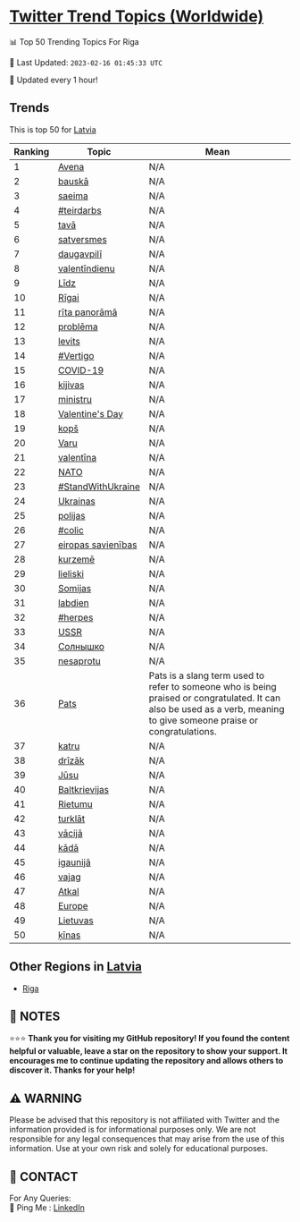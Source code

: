 [Twitter Trend Topics (Worldwide)](https://github.com/ErcinDedeoglu/Twitter-Trend-Topics)
==========


📊 Top 50 Trending Topics For Riga

📆 Last Updated: `2023-02-16 01:45:33 UTC`

🔧 Updated every 1 hour!


## Trends

This is top 50 for [Latvia](</Latvia>)

| Ranking | Topic | Mean |
| ------- | ------------ | ------------ |
| 1 | [Avena](http://twitter.com/search?q=Avena) | N/A |
| 2 | [bauskā](http://twitter.com/search?q=bausk%c4%81) | N/A |
| 3 | [saeima](http://twitter.com/search?q=saeima) | N/A |
| 4 | [#teirdarbs](http://twitter.com/search?q=%23teirdarbs) | N/A |
| 5 | [tavā](http://twitter.com/search?q=tav%c4%81) | N/A |
| 6 | [satversmes](http://twitter.com/search?q=satversmes) | N/A |
| 7 | [daugavpilī](http://twitter.com/search?q=daugavpil%c4%ab) | N/A |
| 8 | [valentīndienu](http://twitter.com/search?q=valent%c4%abndienu) | N/A |
| 9 | [Līdz](http://twitter.com/search?q=L%c4%abdz) | N/A |
| 10 | [Rīgai](http://twitter.com/search?q=R%c4%abgai) | N/A |
| 11 | [rīta panorāmā](http://twitter.com/search?q=r%c4%abta+panor%c4%81m%c4%81) | N/A |
| 12 | [problēma](http://twitter.com/search?q=probl%c4%93ma) | N/A |
| 13 | [levits](http://twitter.com/search?q=levits) | N/A |
| 14 | [#Vertigo](http://twitter.com/search?q=%23Vertigo) | N/A |
| 15 | [COVID-19](http://twitter.com/search?q=COVID-19) | N/A |
| 16 | [kijivas](http://twitter.com/search?q=kijivas) | N/A |
| 17 | [ministru](http://twitter.com/search?q=ministru) | N/A |
| 18 | [Valentine's Day](http://twitter.com/search?q=Valentine%27s+Day) | N/A |
| 19 | [kopš](http://twitter.com/search?q=kop%c5%a1) | N/A |
| 20 | [Varu](http://twitter.com/search?q=Varu) | N/A |
| 21 | [valentīna](http://twitter.com/search?q=valent%c4%abna) | N/A |
| 22 | [NATO](http://twitter.com/search?q=NATO) | N/A |
| 23 | [#StandWithUkraine](http://twitter.com/search?q=%23StandWithUkraine) | N/A |
| 24 | [Ukrainas](http://twitter.com/search?q=Ukrainas) | N/A |
| 25 | [polijas](http://twitter.com/search?q=polijas) | N/A |
| 26 | [#colic](http://twitter.com/search?q=%23colic) | N/A |
| 27 | [eiropas savienības](http://twitter.com/search?q=eiropas+savien%c4%abbas) | N/A |
| 28 | [kurzemē](http://twitter.com/search?q=kurzem%c4%93) | N/A |
| 29 | [lieliski](http://twitter.com/search?q=lieliski) | N/A |
| 30 | [Somijas](http://twitter.com/search?q=Somijas) | N/A |
| 31 | [labdien](http://twitter.com/search?q=labdien) | N/A |
| 32 | [#herpes](http://twitter.com/search?q=%23herpes) | N/A |
| 33 | [USSR](http://twitter.com/search?q=USSR) | N/A |
| 34 | [Солнышко](http://twitter.com/search?q=%d0%a1%d0%be%d0%bb%d0%bd%d1%8b%d1%88%d0%ba%d0%be) | N/A |
| 35 | [nesaprotu](http://twitter.com/search?q=nesaprotu) | N/A |
| 36 | [Pats](http://twitter.com/search?q=Pats) | Pats is a slang term used to refer to someone who is being praised or congratulated. It can also be used as a verb, meaning to give someone praise or congratulations. |
| 37 | [katru](http://twitter.com/search?q=katru) | N/A |
| 38 | [drīzāk](http://twitter.com/search?q=dr%c4%abz%c4%81k) | N/A |
| 39 | [Jūsu](http://twitter.com/search?q=J%c5%absu) | N/A |
| 40 | [Baltkrievijas](http://twitter.com/search?q=Baltkrievijas) | N/A |
| 41 | [Rietumu](http://twitter.com/search?q=Rietumu) | N/A |
| 42 | [turklāt](http://twitter.com/search?q=turkl%c4%81t) | N/A |
| 43 | [vācijā](http://twitter.com/search?q=v%c4%81cij%c4%81) | N/A |
| 44 | [kādā](http://twitter.com/search?q=k%c4%81d%c4%81) | N/A |
| 45 | [igaunijā](http://twitter.com/search?q=igaunij%c4%81) | N/A |
| 46 | [vajag](http://twitter.com/search?q=vajag) | N/A |
| 47 | [Atkal](http://twitter.com/search?q=Atkal) | N/A |
| 48 | [Europe](http://twitter.com/search?q=Europe) | N/A |
| 49 | [Lietuvas](http://twitter.com/search?q=Lietuvas) | N/A |
| 50 | [ķīnas](http://twitter.com/search?q=%c4%b7%c4%abnas) | N/A |



## Other Regions in [Latvia](</Latvia>)

* [Riga](</Latvia/Riga.md>)



## 📝 NOTES

⭐⭐⭐ **Thank you for visiting my GitHub repository! If you found the content helpful or valuable, leave a star on the repository to show your support. It encourages me to continue updating the repository and allows others to discover it. Thanks for your help!**


## ⚠️ WARNING

Please be advised that this repository is not affiliated with Twitter and the information provided is for informational purposes only. We are not responsible for any legal consequences that may arise from the use of this information. Use at your own risk and solely for educational purposes.


## 📨 CONTACT

 For Any Queries:  
            🏓 Ping Me : [LinkedIn](https://www.linkedin.com/in/ercindedeoglu/)
